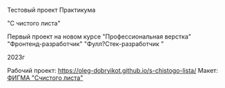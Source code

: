 Тестовый проект Практикума

"С чистого листа"

Первый проект на новом курсе
"Профессиональная верстка"
"Фронтенд-разработчик"
"Фулл?Стек-разработчик "

2023г

Рабочий проект: https://oleg-dobryikot.github.io/s-chistogo-lista/
Макет: [ФИГМА "Счистого листа"](https://practicum.yandex.ru/learn/frontend-developer/courses/5ecb339e-36b3-4099-b71d-796dc66d7f42/sprints/159638/topics/c1a3a1c9-28d6-4d6d-83ce-a34ae121790a/lessons/3e36ebf4-2726-48e7-9903-7a746721b90c/#:~:text=%D0%9F%D0%BE%D1%81%D0%BC%D0%BE%D1%82%D1%80%D0%B8%D1%82%D0%B5%20%D0%BD%D0%B0-,%D0%BC%D0%B0%D0%BA%D0%B5%D1%82,-%D0%B8%20%D0%BD%D0%B0%D0%B9%D0%B4%D0%B8%D1%82%D0%B5%20%D0%BF%D0%BE%D0%B2%D1%82%D0%BE%D1%80%D1%8F%D1%8E%D1%89%D0%B8%D0%B5%D1%81%D1%8F)
